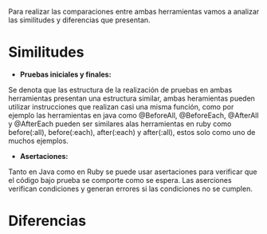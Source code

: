 Para realizar las comparaciones entre ambas herramientas vamos a analizar las similitudes y diferencias que presentan.

# Similitudes

* **Pruebas iniciales y finales:**

Se denota que las estructura de la realización de pruebas en ambas herramientas presentan una estructura similar, ambas heramientas pueden utilizar instrucciones que realizan casi una misma función, como por ejemplo las herramientas en java como @BeforeAll, @BeforeEach, @AfterAll y @AfterEach pueden ser similares alas herramientas en ruby como before(:all), before(:each), after(:each) y   after(:all), estos solo como uno de muchos ejemplos.

* **Asertaciones:**

Tanto en Java como en Ruby se puede usar asertaciones para verificar que el código bajo prueba se comporte como se espera. Las aserciones verifican condiciones y generan errores si las condiciones no se cumplen.

# Diferencias
